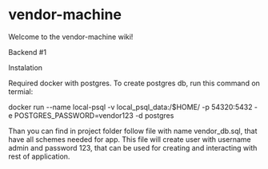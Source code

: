 # vendor-machine
Welcome to the vendor-machine wiki!

Backend #1

Instalation

Required docker with postgres. To create postgres db, run this command on termial:

docker run --name local-psql -v local_psql_data:/$HOME/ -p 54320:5432 -e POSTGRES_PASSWORD=vendor123 -d postgres

Than you can find in project folder follow file with name vendor_db.sql, that have all schemes needed for app. This file will create user with username admin and password 123, that can be used for creating and interacting with rest of application.
